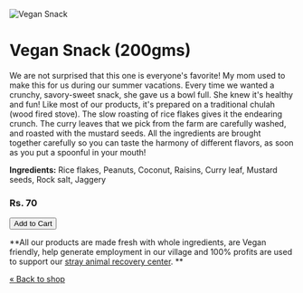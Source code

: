 <!-- 

Title: Sweet and savory, Vegan snack

-->
![Vegan Snack](https://scontent.fdel2-1.fna.fbcdn.net/v/t45.5328-0/c0.0.540.540/p180x540/18084135_1490473687637674_3291517847364173824_n.jpg?oh=2590a6b8a7d8f0cde6c8ec3db4fa9112&oe=5A42D47B.jpg)

Vegan Snack (200gms)
===
We are not surprised that this one is everyone's favorite! My mom used to make this for us during our summer vacations. Every time we wanted a crunchy, savory-sweet snack, she gave us a bowl full. She knew it's healthy and fun! Like most of our products, it's prepared on a traditional chulah (wood fired stove). The slow roasting of rice flakes gives it the endearing crunch. The curry leaves that we pick from the farm are carefully washed, and roasted with the mustard seeds. All the ingredients are brought together carefully so you can taste the harmony of different flavors, as soon as you put a spoonful in your mouth!

**Ingredients:** Rice flakes, Peanuts, Coconut, Raisins, Curry leaf, Mustard seeds, Rock salt, Jaggery 

### Rs. 70

<form action="https://www.e-junkie.com/ecom/gb.php?c=cart&cl=328984&i=vgnsnk&ejc=2" method="POST" target="ej_ejc" accept-charset="UTF-8">
<input type="button" border="0"  value="Add to Cart" class="ec_ejc_thkbx" onClick="return EJEJC_lc(this.parentNode);">
</form>

**All our products are made fresh with whole ingredients, are Vegan friendly, help generate employment in our village and 100% profits are used to support our [stray animal recovery center](/?p=recovery). **

[&laquo; Back to shop](/?p=shop)
